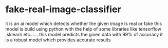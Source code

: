 # fake-real-image-classifier
it is an ai model which detects whether the given image is real or fake this model is build using python with the help of some libraries like tensorflow ,sklearn etc.......this model predicts the given data with 99% of accuracy it is a robust model which provides accurate results

